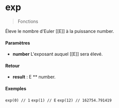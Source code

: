 # exp
> Fonctions

Éleve le nombre d'Euler [[E]] à la puissance number.

#### Paramètres

- **number** L'exposant auquel [[E]] sera élevé.

#### Retour

- **result** : E ** number.

#### Exemples

`exp(0) // 1`
`exp(1) // E`
`exp(12) // 162754.791419`